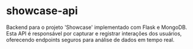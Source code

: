 # showcase-api
Backend para o projeto 'Showcase' implementado com Flask e MongoDB. Esta API é responsável por capturar e registrar interações dos usuários, oferecendo endpoints seguros para análise de dados em tempo real.

